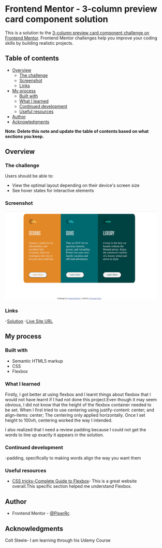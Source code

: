 # Frontend Mentor - 3-column preview card component solution

This is a solution to the [3-column preview card component challenge on Frontend Mentor](https://www.frontendmentor.io/challenges/3column-preview-card-component-pH92eAR2-). Frontend Mentor challenges help you improve your coding skills by building realistic projects. 

## Table of contents

- [Overview](#overview)
  - [The challenge](#the-challenge)
  - [Screenshot](#screenshot)
  - [Links](#links)
- [My process](#my-process)
  - [Built with](#built-with)
  - [What I learned](#what-i-learned)
  - [Continued development](#continued-development)
  - [Useful resources](#useful-resources)
- [Author](#author)
- [Acknowledgments](#acknowledgments)

**Note: Delete this note and update the table of contents based on what sections you keep.**

## Overview

### The challenge

Users should be able to:

- View the optimal layout depending on their device's screen size
- See hover states for interactive elements

### Screenshot

![screenshot](https://github.com/PiperRc/3-Column-Preview-Card/blob/main/%20screenshot.png)


### Links

-[Solution](https://github.com/PiperRc/3-Column-Preview-Card)
-[Live Site URL](https://piperrc.github.io/3-Column-Preview-Card/)

## My process

### Built with

- Semantic HTML5 markup
- CSS
- Flexbox

### What I learned

Firstly, I got better at using flexbox and I learnt things about flexbox that I would not have learnt if I had not done this project.Even though it may seem obvious, I did not know that the height of the flexbox container needed to be set. When I first tried to use centering using justify-content: center; and align-items: center; The centering only applied horizontally. Once I set height to 100vh, centering worked the way I intended.

I also realized that I need a review padding because I could not get the words to line up exactly it appears in the solution.






### Continued development

-padding, specifically to making words align the way you want them


### Useful resources

- [CSS tricks-Complete Guide to Flexbox](https://css-tricks.com/snippets/css/a-guide-to-flexbox/)- This is a great website overall.This specific section helped me understand Flexbox.


## Author


- Frontend Mentor - [@PiperRc](https://www.frontendmentor.io/profile/PiperRc)

## Acknowledgments
Colt Steele- I am learning through his Udemy Course

